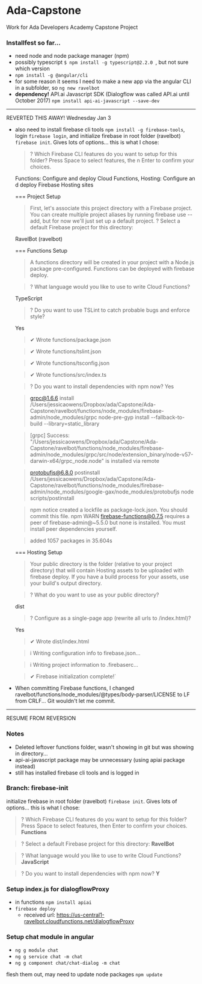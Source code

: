 # Ada-Capstone
Work for Ada Developers Academy Capstone Project

### Installfest so far...
- need node and node package manager (npm)
- possibly typescript `$ npm install -g typescript@2.2.0
`, but not sure which version
- `npm install -g @angular/cli`
- for some reason it seems I need to make a new app via the angular CLI in a subfolder, so `ng new ravelbot`
- __dependency!__ API.ai Javascript SDK (Dialogflow was called API.ai until October 2017) `npm install api-ai-javascript --save-dev
`
-------
REVERTED THIS AWAY! Wednesday Jan 3
- also need to install firebase cli tools `npm install -g firebase-tools`, login `firebase login`, and initialize firebase in root folder (ravelbot) `firebase init`. Gives lots of options... this is what I chose:

  >? Which Firebase CLI features do you want to setup for this folder? Press Space to select features, the
  n Enter to confirm your choices.

  Functions: Configure and deploy Cloud Functions, Hosting: Configure an
  d deploy Firebase Hosting sites

  === Project Setup

  >First, let's associate this project directory with a Firebase project.
  You can create multiple project aliases by running firebase use --add,
  but for now we'll just set up a default project.
  ? Select a default Firebase project for this directory:

   RavelBot (ravelbot)

  === Functions Setup

  > A functions directory will be created in your project with a Node.js
  package pre-configured. Functions can be deployed with firebase deploy.

  >? What language would you like to use to write Cloud Functions?

  TypeScript
  >? Do you want to use TSLint to catch probable bugs and enforce style?

  Yes
  >✔  Wrote functions/package.json

  >✔  Wrote functions/tslint.json

  >✔  Wrote functions/tsconfig.json

  >✔  Wrote functions/src/index.ts

  >? Do you want to install dependencies with npm now? Yes

  > grpc@1.6.6 install /Users/jessicaowens/Dropbox/ada/Capstone/Ada-Capstone/ravelbot/functions/node_modules/firebase-admin/node_modules/grpc
  > node-pre-gyp install --fallback-to-build --library=static_library

  >[grpc] Success: "/Users/jessicaowens/Dropbox/ada/Capstone/Ada-Capstone/ravelbot/functions/node_modules/firebase-admin/node_modules/grpc/src/node/extension_binary/node-v57-darwin-x64/grpc_node.node" is installed via remote

  > protobufjs@6.8.0 postinstall /Users/jessicaowens/Dropbox/ada/Capstone/Ada-Capstone/ravelbot/functions/node_modules/firebase-admin/node_modules/google-gax/node_modules/protobufjs
  > node scripts/postinstall

  >npm notice created a lockfile as package-lock.json. You should commit this file.
  npm WARN firebase-functions@0.7.5 requires a peer of firebase-admin@~5.5.0 but none is installed. You must install peer dependencies yourself.

  >added 1057 packages in 35.604s

  === Hosting Setup

  >Your public directory is the folder (relative to your project directory) that
  will contain Hosting assets to be uploaded with firebase deploy. If you
  have a build process for your assets, use your build's output directory.

  >? What do you want to use as your public directory?

  dist
  >? Configure as a single-page app (rewrite all urls to /index.html)?

  Yes
  >✔  Wrote dist/index.html

  >i  Writing configuration info to firebase.json...

  >i  Writing project information to .firebaserc...

  >✔  Firebase initialization complete!`

- When committing Firebase functions, I changed ravelbot/functions/node_modules/@types/body-parser/LICENSE to LF from CRLF... Git wouldn't let me commit.

____
RESUME FROM REVERSION
### Notes
- Deleted leftover functions folder, wasn't showing in git but was showing in directory...
- api-ai-javascript package may be unnecessary (using apiai package instead)
- still has installed firebase cli tools and is logged in

### Branch: firebase-init
initialize firebase in root folder (ravelbot) `firebase init`. Gives lots of options... this is what I chose:
>? Which Firebase CLI features do you want to setup for this folder? Press Space to select features, then Enter to confirm your choices. __Functions__

>? Select a default Firebase project for this directory: __RavelBot__

>? What language would you like to use to write Cloud Functions? __JavaScript__

>? Do you want to install dependencies with npm now? __Y__

### Setup index.js for dialogflowProxy
- in functions `npm install apiai`
- `firebase deploy`
  - received url: https://us-central1-ravelbot.cloudfunctions.net/dialogflowProxy

### Setup chat module in angular
- `ng g module chat`
- `ng g service chat -m chat`
- `ng g component chat/chat-dialog -m chat`

flesh them out, may need to update node packages `npm update`
